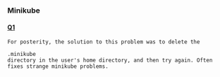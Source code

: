 ### Minikube
#### [Q1](https://stackoverflow.com/questions/50161690/minikube-does-not-start-kubectl-connection-to-server-was-refused)
```
For posterity, the solution to this problem was to delete the

.minikube
directory in the user's home directory, and then try again. Often fixes strange minikube problems.
```